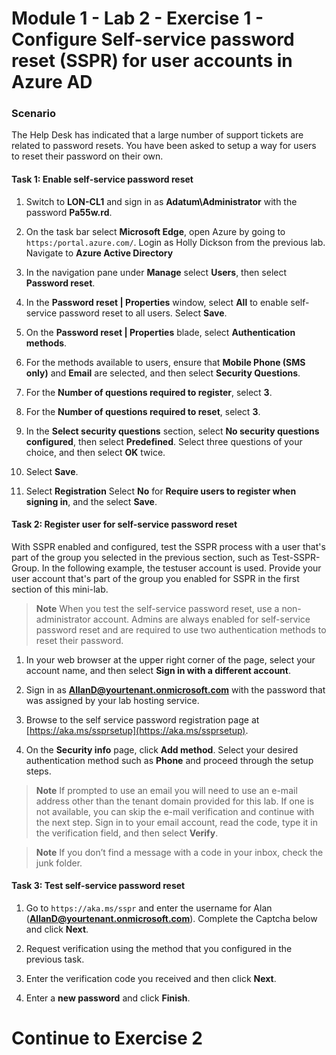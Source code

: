 # Module 1 - Lab 2 - Exercise 1 - Configure Self-service password reset (SSPR) for user accounts in Azure AD


### Scenario

The Help Desk has indicated that a large number of support tickets are related to password resets. You have been asked to setup a way for users to reset their password on their own. 



#### Task 1: Enable self-service password reset

1.  Switch to **LON-CL1** and sign in as **Adatum\\Administrator** with the password **Pa55w.rd**.

2.  On the task bar select **Microsoft Edge**, open Azure by going to `https:/portal.azure.com/`.  Login as Holly Dickson from the previous lab. Navigate to **Azure Active Directory**
    

3.  In the navigation pane under **Manage** select **Users**, then select **Password reset**.

4.  In the **Password reset | Properties** window, select **All** to enable self-service password reset to all users. Select **Save**.

5.  On the **Password reset | Properties** blade, select **Authentication methods**.

6.  For the methods available to users, ensure that **Mobile Phone (SMS only)** and
    **Email** are selected, and then select **Security Questions**.

7.  For the **Number of questions required to register**, select **3**.

8.  For the **Number of questions required to reset**, select **3**.

9.  In the **Select security questions** section, select **No security questions configured**, then select **Predefined**. Select three questions of your choice, and then select **OK** twice.

10. Select **Save**.

11. Select **Registration** Select **No** for **Require users to register when signing in**, and the select **Save**.

#### Task 2: Register user for self-service password reset

With SSPR enabled and configured, test the SSPR process with a user that's part of the group you selected in the previous section, such as Test-SSPR-Group. In the following example, the testuser account is used. Provide your user account that's part of the group you enabled for SSPR in the first section of this mini-lab.

>**Note**
When you test the self-service password reset, use a non-administrator account. Admins are always enabled for self-service password reset and are required to use two authentication methods to reset their password.

1.   In your web browser at the upper right corner of the page, select your account name, and then select **Sign in with a different account**. 

2.  Sign in as **AllanD@yourtenant.onmicrosoft.com** with the password that was assigned by your lab hosting service.   

1. Browse to the self service password registration page at [https://aka.ms/ssprsetup](https://aka.ms/ssprsetup).

1. On the **Security info** page, click **Add method**. Select your desired authentication method such as **Phone** and proceed through the setup steps.

>**Note** 
If prompted to use an email you will need to use an e-mail address other than the tenant domain provided for this lab. If one is not available, you can skip the e-mail verification and continue with the next step. Sign in to your email account, read the code, type it in the verification field, and then select **Verify**. 
    
>**Note** 
If you don’t find a message with a code in your inbox, check the junk folder.

#### Task 3: Test self-service password reset

1. Go to `https://aka.ms/sspr` and enter the username for Alan (**AllanD@yourtenant.onmicrosoft.com**). Complete the Captcha below and click **Next**.

1. Request verification using the method that you configured in the previous task.

11. Enter the verification code you received and then click **Next**.

12. Enter a **new password** and click **Finish**.

# Continue to Exercise 2
